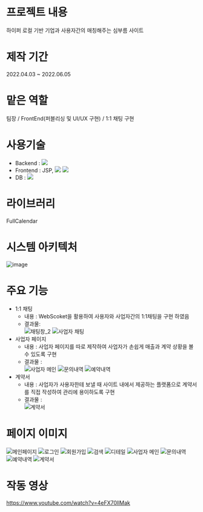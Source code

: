 # 프로젝트 내용
하이퍼 로컬 기반 기업과 사용자간의 매칭해주는 심부름 사이트

# 제작 기간
2022.04.03 ~ 2022.06.05

# 맡은 역할
팀장 / FrontEnd(퍼블리싱 및 UI/UX 구현) / 1:1 채팅 구현

# 사용기술
- Backend : <img src="https://img.shields.io/badge/spring-6DB33F?style=for-the-badge&logo=spring&logoColor=white">
- Frontend : JSP, <img src="https://img.shields.io/badge/javascript-F7DF1E?style=for-the-badge&logo=javascript&logoColor=white"> <img src="https://img.shields.io/badge/jquery-0769AD?style=for-the-badge&logo=jquery&logoColor=white"> 
- DB : <img src="https://img.shields.io/badge/mariadb-003545?style=for-the-badge&logo=mariadb&logoColor=white">

# 라이브러리
FullCalendar

# 시스템 아키텍처

![image](https://github.com/user-attachments/assets/257431a2-4491-4ffa-8860-00908e62e7a8)

# 주요 기능
- 1:1 채팅
  - 내용 : WebScoket을 활용하여 사용자와 사업자간의 1:1채팅을 구현 하였음
  - 결과물: <br/>
    ![채팅창_2](https://github.com/user-attachments/assets/a6a6f38f-2056-417d-9864-b9e48e047244)
    ![사업자 채팅](https://github.com/user-attachments/assets/4e9c336c-281c-458d-a727-803fd667d80c)
- 사업자 페이지
  - 내용 : 사업자 페이지를 따로 제작하여 사업자가 손쉽게 매출과 계약 상황을 볼 수 있도록 구현
  - 결과물 : <br/>
  ![사업자 메인](https://github.com/user-attachments/assets/6c6e1c25-aa98-451e-a376-563883f04957)
  ![문의내역](https://github.com/user-attachments/assets/f45a8099-ccf9-470b-af1a-af709dcd77f9)
  ![예약내역](https://github.com/user-attachments/assets/338d0865-8111-43a9-8476-0ac1a7aea422)
- 계약서
  - 내용 : 사업자가 사용자한테 보낼 때 사이트 내에서 제공하는 플랫폼으로 계약서를 직접 작성하여 관리에 용이하도록 구현
  - 결과물 : <br/>
  ![계약서](https://github.com/user-attachments/assets/53e015d6-1f0f-4368-afd9-267b7adeccfb)

# 페이지 이미지
![메인페이지](https://github.com/user-attachments/assets/63c922e6-8409-436a-bc37-50523eef13fc)
![로그인](https://github.com/user-attachments/assets/ac17bbb8-a937-4afa-805d-89d9d1168c76)
![회원가입](https://github.com/user-attachments/assets/6fd2662b-159f-407c-8488-1bf59d7c9efa)
![검색](https://github.com/user-attachments/assets/3ef97a2b-7a62-4876-84fe-b0265f19ab0c)
![디테일](https://github.com/user-attachments/assets/535859d5-a812-4e41-97f9-38b17933409b)
![사업자 메인](https://github.com/user-attachments/assets/6c6e1c25-aa98-451e-a376-563883f04957)
![문의내역](https://github.com/user-attachments/assets/f45a8099-ccf9-470b-af1a-af709dcd77f9)
![예약내역](https://github.com/user-attachments/assets/338d0865-8111-43a9-8476-0ac1a7aea422)
![계약서](https://github.com/user-attachments/assets/53e015d6-1f0f-4368-afd9-267b7adeccfb)

# 작동 영상
https://www.youtube.com/watch?v=4eFX70llMak



